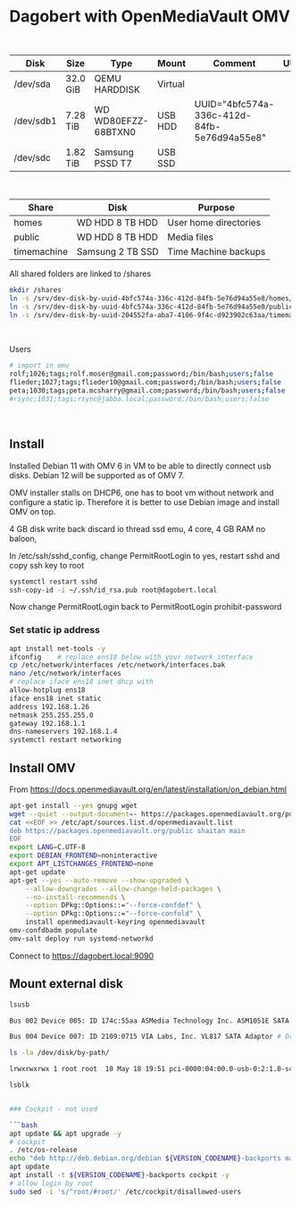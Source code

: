 
# Dagobert with OpenMediaVault OMV

</br>

| Disk | Size | Type | Mount | Comment |  UUID |
| --- | --- | --- | --- | --- | --- |
| /dev/sda | 32.0 GiB | QEMU HARDDISK | Virtual |
| /dev/sdb1 | 7.28 TiB | WD WD80EFZZ-68BTXN0 | USB HDD | UUID="4bfc574a-336c-412d-84fb-5e76d94a55e8"
| /dev/sdc | 1.82 TiB | Samsung PSSD T7 | USB SSD |

</br>

| Share | Disk | Purpose |
| --- | --- | --- |
| homes | WD HDD 8 TB HDD | User home directories |
| public | WD HDD 8 TB HDD | Media files |
| timemachine | Samsung 2 TB SSD | Time Machine backups |

All shared folders are linked to /shares

```bash
mkdir /shares
ln -s /srv/dev-disk-by-uuid-4bfc574a-336c-412d-84fb-5e76d94a55e8/homes/ /shares/homes
ln -s /srv/dev-disk-by-uuid-4bfc574a-336c-412d-84fb-5e76d94a55e8/public/ /shares/public
ln -s /srv/dev-disk-by-uuid-204552fa-aba7-4106-9f4c-d923902c63aa/timemachine/ /shares/timemachine
```

</br>

Users

```bash
# import in omv
rolf;1026;tags;rolf.moser@gmail.com;password;/bin/bash;users;false
flieder;1027;tags;flieder10@gmail.com;password;/bin/bash;users;false
peta;1030;tags;peta.mcsharry@gmail.com;password;/bin/bash;users;false
#rsync;1031;tags;rsync@jabba.local;password;/bin/bash;users;false
```



</br>

## Install

Installed Debian 11 with OMV 6 in VM to be able to directly connect usb disks. Debian 12 will be supported as of OMV 7.

OMV installer stalls on DHCP6, one has to boot vm without network and configure a static ip. Therefore it is better to use Debian image and install OMV on top.

4 GB disk write back discard io thread ssd emu, 4 core, 4 GB RAM no baloon, 

In /etc/ssh/sshd_config, change PermitRootLogin to yes, restart sshd and copy ssh key to root

```bash
systemctl restart sshd
ssh-copy-id -i ~/.ssh/id_rsa.pub root@dagobert.local
```

Now change PermitRootLogin back to PermitRootLogin prohibit-password

### Set static ip address

```bash
apt install net-tools -y
ifconfig    # replace ens18 below with your network interface
cp /etc/network/interfaces /etc/network/interfaces.bak
nano /etc/network/interfaces
# replace iface ens18 inet dhcp with
allow-hotplug ens18
iface ens18 inet static
address 192.168.1.26
netmask 255.255.255.0
gateway 192.168.1.1
dns-nameservers 192.168.1.4
systemctl restart networking
```

## Install OMV

From <https://docs.openmediavault.org/en/latest/installation/on_debian.html>

```bash
apt-get install --yes gnupg wget
wget --quiet --output-document=- https://packages.openmediavault.org/public/archive.key | gpg --dearmor | tee "/etc/apt/trusted.gpg.d/openmediavault-archive-keyring.gpg"
cat <<EOF >> /etc/apt/sources.list.d/openmediavault.list
deb https://packages.openmediavault.org/public shaitan main
EOF
export LANG=C.UTF-8
export DEBIAN_FRONTEND=noninteractive
export APT_LISTCHANGES_FRONTEND=none
apt-get update
apt-get --yes --auto-remove --show-upgraded \
    --allow-downgrades --allow-change-held-packages \
    --no-install-recommends \
    --option DPkg::Options::="--force-confdef" \
    --option DPkg::Options::="--force-confold" \
    install openmediavault-keyring openmediavault
omv-confdbadm populate
omv-salt deploy run systemd-networkd
```

Connect to <https://dagobert.local:9090>

## Mount external disk

```bash
lsusb

Bus 002 Device 005: ID 174c:55aa ASMedia Technology Inc. ASM1051E SATA 6Gb/s bridge, ASM1053E SATA 6Gb/s bridge, ASM1153 SATA 3Gb/s bridge, ASM1153E SATA 6Gb/s bridge # Orico HDD Dock

Bus 004 Device 007: ID 2109:0715 VIA Labs, Inc. VL817 SATA Adaptor # Orico 3.5" USB-C HDD Case

ls -la /dev/disk/by-path/

lrwxrwxrwx 1 root root  10 May 18 19:51 pci-0000:04:00.0-usb-0:2:1.0-scsi-0:0:0:0-part1 -> ../../sdb1

lsblk 


### Cockpit - not used

```bash
apt update && apt upgrade -y
# cockpit
. /etc/os-release
echo "deb http://deb.debian.org/debian ${VERSION_CODENAME}-backports main" > /etc/apt/sources.list.d/backports.list
apt update
apt install -t ${VERSION_CODENAME}-backports cockpit -y
# allow login by root
sudo sed -i 's/^root/#root/' /etc/cockpit/disallowed-users
```
